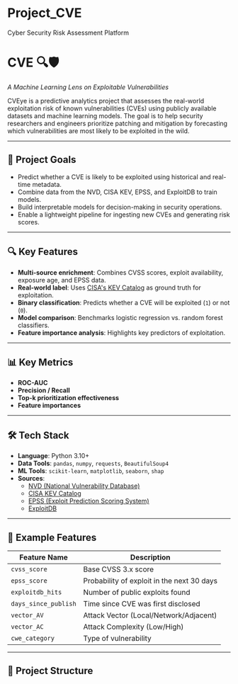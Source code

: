 # Project_CVE
Cyber Security Risk Assessment Platform

# CVE 🔍🛡️  
_A Machine Learning Lens on Exploitable Vulnerabilities_

CVEye is a predictive analytics project that assesses the real-world exploitation risk of known vulnerabilities (CVEs) using publicly available datasets and machine learning models. The goal is to help security researchers and engineers prioritize patching and mitigation by forecasting which vulnerabilities are most likely to be exploited in the wild.

---

## 🚀 Project Goals

- Predict whether a CVE is likely to be exploited using historical and real-time metadata.
- Combine data from the NVD, CISA KEV, EPSS, and ExploitDB to train models.
- Build interpretable models for decision-making in security operations.
- Enable a lightweight pipeline for ingesting new CVEs and generating risk scores.

---

## 🔍 Key Features

- **Multi-source enrichment**: Combines CVSS scores, exploit availability, exposure age, and EPSS data.
- **Real-world label**: Uses [CISA's KEV Catalog](https://www.cisa.gov/known-exploited-vulnerabilities-catalog) as ground truth for exploitation.
- **Binary classification**: Predicts whether a CVE will be exploited (`1`) or not (`0`).
- **Model comparison**: Benchmarks logistic regression vs. random forest classifiers.
- **Feature importance analysis**: Highlights key predictors of exploitation.

---

## 📊 Key Metrics

- **ROC-AUC**
- **Precision / Recall**
- **Top-k prioritization effectiveness**
- **Feature importances**

---

## 🛠️ Tech Stack

- **Language**: Python 3.10+
- **Data Tools**: `pandas`, `numpy`, `requests`, `BeautifulSoup4`
- **ML Tools**: `scikit-learn`, `matplotlib`, `seaborn`, `shap`
- **Sources**:
  - [NVD (National Vulnerability Database)](https://nvd.nist.gov/vuln/data-feeds)
  - [CISA KEV Catalog](https://www.cisa.gov/known-exploited-vulnerabilities-catalog)
  - [EPSS (Exploit Prediction Scoring System)](https://www.first.org/epss/)
  - [ExploitDB](https://www.exploit-db.com/)

---

## 🧠 Example Features

| Feature Name        | Description                                  |
|---------------------|----------------------------------------------|
| `cvss_score`        | Base CVSS 3.x score                          |
| `epss_score`        | Probability of exploit in the next 30 days   |
| `exploitdb_hits`    | Number of public exploits found              |
| `days_since_publish`| Time since CVE was first disclosed           |
| `vector_AV`         | Attack Vector (Local/Network/Adjacent)       |
| `vector_AC`         | Attack Complexity (Low/High)                 |
| `cwe_category`      | Type of vulnerability                        |

---

## 📂 Project Structure

